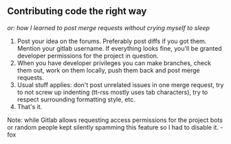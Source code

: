 ## Contributing code the right way 

*or: how I learned to post merge requests without crying myself to sleep*

1. Post your idea on the forums. Preferably post diffs if you got them. Mention your gitlab username. If everything looks fine, you'll be granted developer permissions for the project in question.
2. When you have developer privileges you can make branches, check them out, work on them locally, push them back and post merge requests.
3. Usual stuff applies: don't post unrelated issues in one merge request, try to not screw up indenting (tt-rss mostly uses tab characters), try to respect surrounding formatting style, etc.
4. That's it.

Note: while Gitlab allows requesting access permissions for the project bots or random people kept silently spamming this feature so I had to disable it. -fox